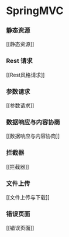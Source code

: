 # SpringMVC
### 静态资源
[[静态资源]]
### Rest 请求
[[Rest风格请求]]
### 参数请求
[[参数请求]]
### 数据响应与内容协商
[[数据响应与内容协商]]
### 拦截器
[[拦截器]]
### 文件上传
[[文件上传与下载]]
### 错误页面
[[错误页面]]